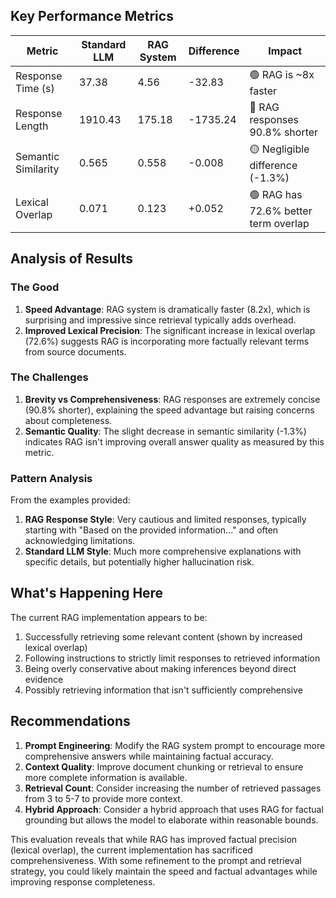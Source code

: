 ## Key Performance Metrics

|Metric|Standard LLM|RAG System|Difference|Impact|
|---|---|---|---|---|
|Response Time (s)|37.38|4.56|-32.83|🟢 RAG is ~8x faster|
|Response Length|1910.43|175.18|-1735.24|🔴 RAG responses 90.8% shorter|
|Semantic Similarity|0.565|0.558|-0.008|🟡 Negligible difference (-1.3%)|
|Lexical Overlap|0.071|0.123|+0.052|🟢 RAG has 72.6% better term overlap|

## Analysis of Results

### The Good

1. **Speed Advantage**: RAG system is dramatically faster (8.2x), which is surprising and impressive since retrieval typically adds overhead.
2. **Improved Lexical Precision**: The significant increase in lexical overlap (72.6%) suggests RAG is incorporating more factually relevant terms from source documents.

### The Challenges

1. **Brevity vs Comprehensiveness**: RAG responses are extremely concise (90.8% shorter), explaining the speed advantage but raising concerns about completeness.
2. **Semantic Quality**: The slight decrease in semantic similarity (-1.3%) indicates RAG isn't improving overall answer quality as measured by this metric.

### Pattern Analysis

From the examples provided:

1. **RAG Response Style**: Very cautious and limited responses, typically starting with "Based on the provided information..." and often acknowledging limitations.
2. **Standard LLM Style**: Much more comprehensive explanations with specific details, but potentially higher hallucination risk.

## What's Happening Here

The current RAG implementation appears to be:

1. Successfully retrieving some relevant content (shown by increased lexical overlap)
2. Following instructions to strictly limit responses to retrieved information
3. Being overly conservative about making inferences beyond direct evidence
4. Possibly retrieving information that isn't sufficiently comprehensive

## Recommendations

1. **Prompt Engineering**: Modify the RAG system prompt to encourage more comprehensive answers while maintaining factual accuracy.
2. **Context Quality**: Improve document chunking or retrieval to ensure more complete information is available.
3. **Retrieval Count**: Consider increasing the number of retrieved passages from 3 to 5-7 to provide more context.
4. **Hybrid Approach**: Consider a hybrid approach that uses RAG for factual grounding but allows the model to elaborate within reasonable bounds.

This evaluation reveals that while RAG has improved factual precision (lexical overlap), the current implementation has sacrificed comprehensiveness. With some refinement to the prompt and retrieval strategy, you could likely maintain the speed and factual advantages while improving response completeness.